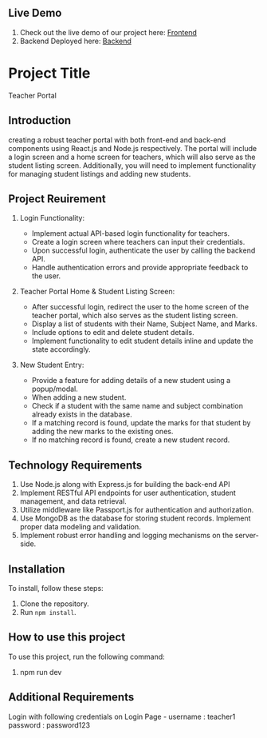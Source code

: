 ## Live Demo
1. Check out the live demo of our project here: [Frontend](https://teacherportalapp.netlify.app/)
2. Backend Deployed here: [Backend](https://teacherportalbackend-sn24.onrender.com/)

# Project Title
Teacher Portal


## Introduction
creating a robust teacher portal with both front-end and back-end components using React.js and Node.js respectively. The portal will
include a login screen and a home screen for teachers, which will also serve as the student listing screen. Additionally, you will need to implement functionality for managing student listings and adding new students.

## Project Reuirement
1. Login Functionality:
   * Implement actual API-based login functionality for teachers.
   * Create a login screen where teachers can input their credentials.
   * Upon successful login, authenticate the user by calling the backend API.
   * Handle authentication errors and provide appropriate feedback to the user.

2. Teacher Portal Home & Student Listing Screen:
   * After successful login, redirect the user to the home screen of the teacher portal, which also serves as the student listing screen.
   * Display a list of students with their Name, Subject Name, and Marks.
   * Include options to edit and delete student details.
   * Implement functionality to edit student details inline and update the state accordingly.
  
3. New Student Entry:
   * Provide a feature for adding details of a new student using a popup/modal.
   * When adding a new student.
   * Check if a student with the same name and subject combination already exists in the database.
   * If a matching record is found, update the marks for that student by adding the new marks to the existing ones.
   * If no matching record is found, create a new student record.

## Technology Requirements
1. Use Node.js along with Express.js for building the back-end API
2. Implement RESTful API endpoints for user authentication, student management, and data retrieval.
3. Utilize middleware like Passport.js for authentication and authorization.
4. Use MongoDB as the database for storing student records. Implement proper data modeling and validation.
5. Implement robust error handling and logging mechanisms on the server-side.

## Installation
To install, follow these steps:

1. Clone the repository.
2. Run `npm install`.

## How to use this project
To use this project, run the following command:
1. npm run dev

## Additional Requirements
Login with following credentials on Login Page -
    username : teacher1
    password : password123
